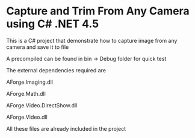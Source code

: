 # Capture and Trim From Any Camera using C# .NET 4.5
This is a C# project that demonstrate how to capture image from any camera and save it to file

A precompiled can be found in bin -> Debug folder for quick test



The external dependencies required are 

AForge.Imaging.dll

AForge.Math.dll

AForge.Video.DirectShow.dll

AForge.Video.dll

All these files are already included in the project
